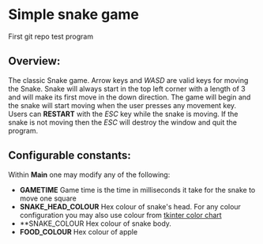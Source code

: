 Simple snake game
=================
First git repo test program
## Overview:
The classic Snake game. Arrow keys and *WASD* are valid keys for moving the Snake. Snake will always start in the top left corner with a length of 3 and will make its first move in the down direction. The game will begin and the snake will start moving when the user presses any movement key. Users can **RESTART** with the *ESC* key while the snake is moving. If the snake is not moving then the *ESC* will destroy the window and quit the program. 

## Configurable constants:
Within **Main** one may modify any of the following:
* **GAMETIME**
  Game time is the time in milliseconds it take for the snake to move one square  
* **SNAKE_HEAD_COLOUR**
  Hex colour of snake's head. For any colour configuration you may also use colour from [tkinter color chart](https://cs111.wellesley.edu/archive/cs111_fall14/public_html/labs/lab12/tkintercolor.html)
* **SNAKE_COLOUR
  Hex colour of snake body.
* **FOOD_COLOUR**
  Hex colour of apple
